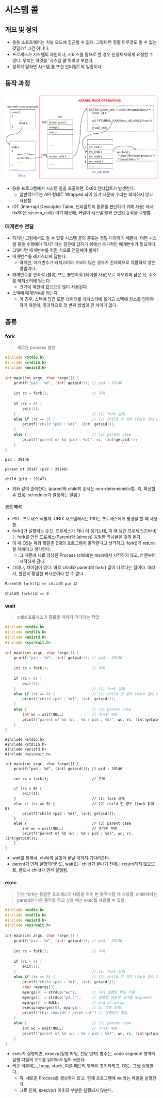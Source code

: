 # 시스템 콜

## 개요 및 정의
- 응용 소프트웨어는 커널 모드에 접근할 수 없다. 그렇다면 정말 아무것도 할 수 없는 것일까? 그건 아니다.
- 프로세스가 시스템의 자원이나, 서비스를 필요로 할 경우 운영체제에게 요청할 수 있다. 우리는 이것을 '시스템 콜'이라고 부른다.
- 정확히 말하면 시스템 콜 또한 인터럽트의 일종이다.

## 동작 과정
<p align="center"><img src="../images/os_system_call_process.png" width="600"></p>

- 응용 프로그램에서 시스템 콜을 호출하면, 0x80 인터럽트가 발생한다.
  -  일반적으로는 API 형태로 Wrapped 되어 있기 때문에 우리는 의식하지 않고 사용함.
- IDT (Interrupt Descripter Table; 인터럽트의 종류를 판단하기 위해 사용) 에서 0x80은 system_call() 이기 때문에, 커널이 시스템 콜과 관련된 동작을 수행함.

### 매개변수 전달
- 하지만 그림에서도 알 수 있듯 시스템 콜의 종류는 정말 다양하기 때문에, 어떤 시스템 콜을 수행해야 하지? 라는 질문에 답하기 위해선 추가적인 매개변수가 필요하다.
- 그렇다면 매개변수를 어떤 식으로 전달해야 할까?
- 매개변수를 레지스터에 담는다.
  - 하지만, 매개변수가 레지스터의 수보다 많은 경우가 존재하므로 적합하지 않은 방법이다.
- 매개변수를 연속적 (블록) 또는 불연속적 (테이블 사용)으로 메모리에 담은 뒤, 주소를 레지스터에 담는다.
  - 크기에 제한이 없으므로 많이 사용된다.
- 스택에 매개변수를 담는다.
  - 이 경우, 스택에 담긴 모든 데이터를 레지스터에 옮기고 스택에 원소를 담아야 하기 때문에, 결과적으로 첫 번째 방법과 큰 차이가 없다.


## 종류
### fork
> 새로운 process 생성

```c
#include <stdio.h>
#include <stdlib.h>
#include <unistd.h>

int main(int argc, char *argv[]) {
    printf("pid : %d", (int) getpid()); // pid : 29146
    
    int rc = fork();					// 주목
    
    if (rc < 0) {
        exit(1);
    }									// (1) fork 실패
    else if (rc == 0) {					// (2) child 인 경우 (fork 값이 0)
        printf("child (pid : %d)", (int) getpid());
    }
    else {								// (3) parent case
        printf("parent of %d (pid : %d)", rc, (int)getpid());
    }
}
```
```
pid : 29146

parent of 29147 (pid : 29146)

child (pid : 29147)
```
- 위와 같이 출력한다. (parent와 child의 순서는 non-deterministic함. 즉, 확신할 수 없음. scheduler가 결정하는 일임.)

#### 코드 해석
- PID : 프로세스 식별자. UNIX 시스템에서는 PID는 프로세스에게 명령을 할 때 사용함.
- fork()가 실행되는 순간. 프로세스가 하나 더 생기는데, 이 때 생긴 프로세스(Child)는 fork를 만든 프로세스(Parent)와 (almost) 동일한 복사본을 갖게 된다.
- 이 때 OS는 위와 똑같은 2개의 프로그램이 동작한다고 생각하고, fork()가 return될 차례라고 생각한다.
  - 그 때문에 새로 생성된 Process (child)는 main에서 시작하지 않고, if 문부터 시작하게 된다.
- 그러나, 차이점이 있다. 바로 child와 parent의 fork() 값이 다르다는 점이다. 따라서, 완전히 동일한 복사본이라 할 수 없다.

```
Parent의 fork()값 => child의 pid 값

Child의 fork()값 => 0
```


### wait
> child 프로세스가 종료될 때까지 기다리는 작업

```c
#include <stdio.h>
#include <stdlib.h>
#include <unistd.h>
#include <sys/wait.h>

int main(int argc, char *argv[]) {
    printf("pid : %d", (int) getpid()); // pid : 29146
    
    int rc = fork();					// 주목
    
    if (rc < 0) {
        exit(1);
    }									// (1) fork 실패
    else if (rc == 0) {					// (2) child 인 경우 (fork 값이 0)
        printf("child (pid : %d)", (int) getpid());
    }
    else {								// (3) parent case
        int wc = wait(NULL)				// 추가된 부분
        printf("parent of %d (wc : %d / pid : %d)", wc, rc, (int)getpid());
    }
}
```
```
#include <stdio.h>
#include <stdlib.h>
#include <unistd.h>
#include <sys/wait.h>

int main(int argc, char *argv[]) {
    printf("pid : %d", (int) getpid()); // pid : 29146
    
    int rc = fork();					// 주목
    
    if (rc < 0) {
        exit(1);
    }									// (1) fork 실패
    else if (rc == 0) {					// (2) child 인 경우 (fork 값이 0)
        printf("child (pid : %d)", (int) getpid());
    }
    else {								// (3) parent case
        int wc = wait(NULL)				// 추가된 부분
        printf("parent of %d (wc : %d / pid : %d)", wc, rc, (int)getpid());
    }
}
```
- wait를 통해서, child의 실행이 끝날 때까지 기다려준다.
- parent가 먼저 실행되더라도, wait()는 child가 끝나기 전에는 return하지 않으므로, 반드시 child가 먼저 실행됨.

### exec
> 단순 fork는 동일한 프로세스의 내용을 여러 번 동작시킬 때 사용함. child에서는 parent와 다른 동작을 하고 싶을 때는 exec를 사용할 수 있음.

```c
#include <stdio.h>
#include <stdlib.h>
#include <unistd.h>
#include <sys/wait.h>

int main(int argc, char *argv[]) {
    printf("pid : %d", (int) getpid()); // pid : 29146
    
    int rc = fork();					// 주목
    
    if (rc < 0) {
        exit(1);
    }									// (1) fork 실패
    else if (rc == 0) {					// (2) child 인 경우 (fork 값이 0)
        printf("child (pid : %d)", (int) getpid());
        char *myargs[3];
        myargs[0] = strdup("wc");		// 내가 실행할 파일 이름
        myargs[1] = strdup("p3.c");		// 실행할 파일에 넘겨줄 argument
        myargs[2] = NULL;				// end of array
        execvp(myarges[0], myargs);		// wc 파일 실행.
        printf("this shouldn't print out") // 실행되지 않음.
    }
    else {								// (3) parent case
        int wc = wait(NULL)				// 추가된 부분
        printf("parent of %d (wc : %d / pid : %d)", wc, rc, (int)getpid());
    }
}
```

- exec가 실행되면, execvp(실행 파일, 전달 인자) 함수는, code segment 영역에 실행 파일의 코드를 읽어와서 덮어 씌운다.
- 씌운 이후에는, heap, stack, 다른 메모리 영역이 초기화되고, OS는 그냥 실행한다.
  - 즉, 새로운 Process를 생성하지 않고, 현재 프로그램에 wc라는 파일을 실행한다.
  - 그로 인해, execvp() 이후의 부분은 실행되지 않는다.
